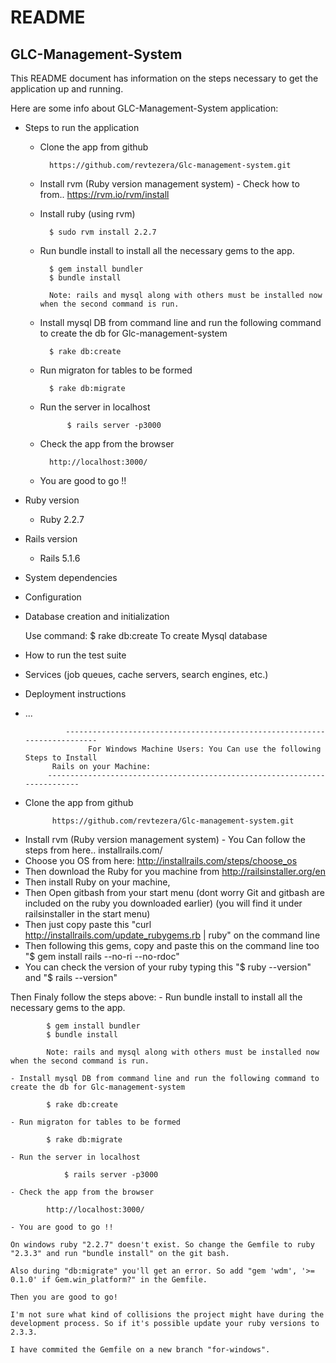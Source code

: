 # README

## GLC-Management-System

This README document has information on the steps necessary to get the
application up and running.

Here are some info about GLC-Management-System application:

* Steps to run the application
	
	- Clone the app from github

			https://github.com/revtezera/Glc-management-system.git

	- Install rvm (Ruby version management system) - Check how to from..
			https://rvm.io/rvm/install
	
	- Install ruby (using rvm)
	
			$ sudo rvm install 2.2.7

	- Run bundle install to install all the necessary gems to the app.
			
			$ gem install bundler
			$ bundle install
			
			Note: rails and mysql along with others must be installed now when the second command is run.

	- Install mysql DB from command line and run the following command to create the db for Glc-management-system

			$ rake db:create

	- Run migraton for tables to be formed

			$ rake db:migrate
	
	- Run the server in localhost

		        $ rails server -p3000

	- Check the app from the browser

			http://localhost:3000/

	- You are good to go !!

* Ruby version

	- Ruby 2.2.7

* Rails version

	- Rails 5.1.6

* System dependencies

* Configuration

* Database creation and initialization

	Use command: 
	$ rake db:create 
	To create Mysql database

* How to run the test suite

* Services (job queues, cache servers, search engines, etc.)

* Deployment instructions

* ...

               --------------------------------------------------------------------------
                    For Windows Machine Users: You Can use the following Steps to Install
		    Rails on your Machine:
	       --------------------------------------------------------------------------
- Clone the app from github

			https://github.com/revtezera/Glc-management-system.git

* Install rvm (Ruby version management system) - You Can follow the steps from here..
			installrails.com/
* Choose you OS from here: http://installrails.com/steps/choose_os
* Then download the Ruby for you machine from http://railsinstaller.org/en
* Then install Ruby on your machine, 
* Then Open gitbash from your start menu (dont worry Git and gitbash are included on the ruby you downloaded earlier)
    (you will find it under railsinstaller in the start menu)
* Then just copy paste this "curl http://installrails.com/update_rubygems.rb | ruby" on the command line
* Then following this gems, copy and paste this on the command line too "$ gem install rails --no-ri --no-rdoc"
* You can check the version of your ruby typing this "$ ruby --version" and "$ rails --version"

Then Finaly follow the steps above: 
         - Run bundle install to install all the necessary gems to the app.
			
			$ gem install bundler
			$ bundle install
			
			Note: rails and mysql along with others must be installed now when the second command is run.

	- Install mysql DB from command line and run the following command to create the db for Glc-management-system

			$ rake db:create

	- Run migraton for tables to be formed

			$ rake db:migrate
	
	- Run the server in localhost

		        $ rails server -p3000

	- Check the app from the browser

			http://localhost:3000/

	- You are good to go !!

	On windows ruby "2.2.7" doesn't exist. So change the Gemfile to ruby "2.3.3" and run "bundle install" on the git bash.

	Also during "db:migrate" you'll get an error. So add "gem 'wdm', '>= 0.1.0' if Gem.win_platform?" in the Gemfile.

	Then you are good to go! 

	I'm not sure what kind of collisions the project might have during the development process. So if it's possible update your ruby versions to 2.3.3.

	I have commited the Gemfile on a new branch "for-windows".

             

